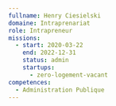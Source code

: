 ```yaml
---
fullname: Henry Ciesielski
domaine: Intraprenariat
role: Intrapreneur
missions:
  - start: 2020-03-22
    end: 2022-12-31
    status: admin
    startups:
      - zero-logement-vacant
competences:
  - Administration Publique
---
```

